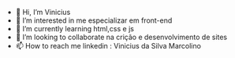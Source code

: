 - 👋 Hi, I’m  Vinicius
- 👀 I’m interested in  me especializar em front-end
- 🌱 I’m currently learning  html,css e js
- 💞️ I’m looking to collaborate na crição e desenvolvimento de sites 
- 📫 How to reach me  linkedin : Vinicius da Silva Marcolino

<!---
vinicius356/vinicius356 is a ✨ special ✨ repository because its `README.md` (this file) appears on your GitHub profile.
You can click the Preview link to take a look at your changes.
--->

